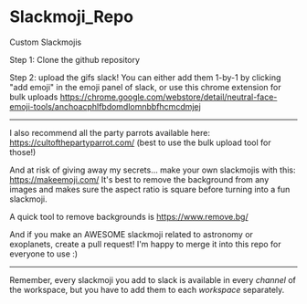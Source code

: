 # Slackmoji_Repo
Custom Slackmojis


Step 1: Clone the github repository

Step 2: upload the gifs slack! You can either add them 1-by-1 by clicking "add emoji" in the emoji panel of slack, 
or use this chrome extension for bulk uploads https://chrome.google.com/webstore/detail/neutral-face-emoji-tools/anchoacphlfbdomdlomnbbfhcmcdmjej


------------------------------------------

I also recommend all the party parrots available here: https://cultofthepartyparrot.com/
(best to use the bulk upload tool for those!)


And at risk of giving away my secrets... make your own slackmojis with this: https://makeemoji.com/
It's best to remove the background from any images and makes sure the aspect ratio is square before turning into a fun slackmoji.

A quick tool to remove backgrounds is https://www.remove.bg/


And if you make an AWESOME slackmoji related to astronomy or exoplanets, create a pull request! I'm happy to merge it into this repo for everyone to use :)


------------------------------------------

Remember, every slackmoji you add to slack is available in every *channel* of the workspace, but you have to add them to each *workspace* separately. 

